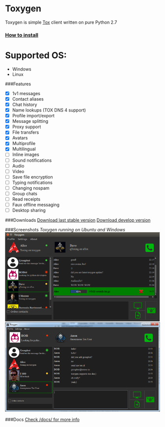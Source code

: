# Toxygen 
Toxygen is simple [Tox](https://tox.chat/) client written on pure Python 2.7
### [How to install](/docs/install.md)

# Supported OS:
- Windows
- Linux

###Features
- [x] 1v1 messages
- [x] Contact aliases
- [x] Chat history
- [x] Name lookups (TOX DNS 4 support)
- [x] Profile import/export
- [x] Message splitting
- [x] Proxy support
- [x] File transfers
- [x] Avatars
- [x] Multiprofile
- [x] Multilingual
- [ ] Inline images
- [ ] Sound notifications
- [ ] Audio
- [ ] Video
- [ ] Save file encryption
- [ ] Typing notifications
- [ ] Changing nospam
- [ ] Group chats
- [ ] Read receipts
- [ ] Faux offline messaging
- [ ] Desktop sharing

###Downloads
[Download last stable version](https://github.com/xveduk/toxygen/archive/master.zip)
[Download develop version](https://github.com/xveduk/toxygen/archive/develop.zip)

###Screenshots
*Toxygen running on Ubuntu and Windows*
![Ubuntu](/docs/ubuntu.png)
![Windows](/docs/windows.png)

###Docs
[Check /docs/ for more info](/docs/)

